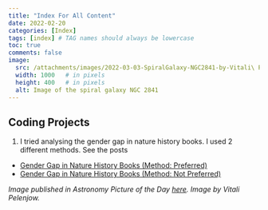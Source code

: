 ```yaml
---
title: "Index For All Content"
date: 2022-02-20
categories: [Index]
tags: [index] # TAG names should always be lowercase
toc: true
comments: false
image:
  src: /attachments/images/2022-03-03-SpiralGalaxy-NGC2841-by-Vitali\ Pelenjow.jpeg
  width: 1000   # in pixels
  height: 400   # in pixels
  alt: Image of the spiral galaxy NGC 2841 
---
```


## Coding Projects

1. I tried analysing the gender gap in nature history books. I used 2 different methods. See the posts 
- [Gender Gap in Nature History Books (Method: Preferred)](https://nat-arslan.github.io/posts/Gender-Gap-In-Nature-History-Books-NLTK/)
- [Gender Gap in Nature History Books (Method: Not Preferred)](https://nat-arslan.github.io/posts/Gender-Gap-In-Nature-History-Books/)






_Image published in Astronomy Picture of the Day [here](https://apod.nasa.gov/apod/astropix.html). Image by Vitali Pelenjow._